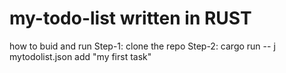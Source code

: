 ﻿# my-todo-list written in RUST
how to buid and run
Step-1: clone the repo
Step-2: cargo run -- j mytodolist.json add "my first task"
